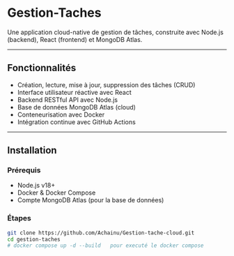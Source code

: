 # Gestion-Taches

Une application cloud-native de gestion de tâches, construite avec Node.js (backend), React (frontend) et MongoDB Atlas.

---

## Fonctionnalités

- Création, lecture, mise à jour, suppression des tâches (CRUD)
- Interface utilisateur réactive avec React
- Backend RESTful API avec Node.js
- Base de données MongoDB Atlas (cloud)
- Conteneurisation avec Docker
- Intégration continue avec GitHub Actions

---

## Installation

### Prérequis

- Node.js v18+
- Docker & Docker Compose
- Compte MongoDB Atlas (pour la base de données)

### Étapes

```bash
git clone https://github.com/Achainu/Gestion-tache-cloud.git
cd gestion-taches
# docker compose up -d --build   pour executé le docker compose

